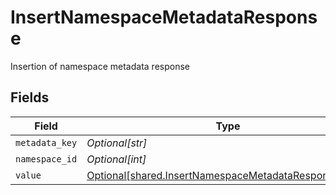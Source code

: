 # InsertNamespaceMetadataResponse

Insertion of namespace metadata response


## Fields

| Field                                                                                                                | Type                                                                                                                 | Required                                                                                                             | Description                                                                                                          |
| -------------------------------------------------------------------------------------------------------------------- | -------------------------------------------------------------------------------------------------------------------- | -------------------------------------------------------------------------------------------------------------------- | -------------------------------------------------------------------------------------------------------------------- |
| `metadata_key`                                                                                                       | *Optional[str]*                                                                                                      | :heavy_minus_sign:                                                                                                   | N/A                                                                                                                  |
| `namespace_id`                                                                                                       | *Optional[int]*                                                                                                      | :heavy_minus_sign:                                                                                                   | N/A                                                                                                                  |
| `value`                                                                                                              | [Optional[shared.InsertNamespaceMetadataResponseValue]](../../models/shared/insertnamespacemetadataresponsevalue.md) | :heavy_minus_sign:                                                                                                   | N/A                                                                                                                  |